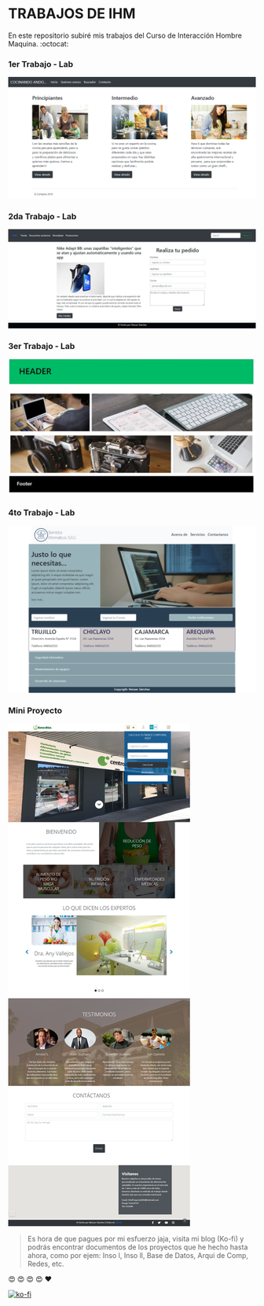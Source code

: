 # TRABAJOS DE IHM

En este repositorio subiré mis trabajos del Curso de Interacción Hombre Maquina. :octocat:

### 1er Trabajo - Lab

![1er trabajo](imagen1.png)

### 2da Trabajo - Lab

![2er trabajo](imagen2.jpeg)

### 3er Trabajo - Lab

![3er trabajo](imagen3.jpeg)

### 4to Trabajo - Lab

![4to trabajo](imagen4.png)

### Mini Proyecto

![5to trabajo](MiniProyecto.png)


> Es hora de que pagues por mi esfuerzo jaja, visita mi blog (Ko-fi) y podrás encontrar documentos de los proyectos que he hecho hasta ahora, como por ejem: Inso l, Inso ll, Base de Datos, Arqui de Comp, Redes, etc.

:heart_eyes: :heart_eyes: :heart_eyes: :heart_eyes: :heart:

[![ko-fi](https://www.ko-fi.com/img/githubbutton_sm.svg)](https://ko-fi.com/C0C01KIR7)




